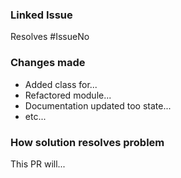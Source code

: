### Linked Issue
Resolves #IssueNo

### Changes made
 - Added class for...
 - Refactored module...
 - Documentation updated too state...
 - etc...

### How solution resolves problem
This PR will...
